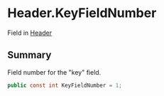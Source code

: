 # Header.KeyFieldNumber

Field in [Header](/docs/api/csharp/yarn.header.md)

## Summary

Field number for the "key" field.

```csharp
public const int KeyFieldNumber = 1;
```

